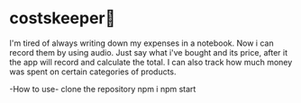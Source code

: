 # costskeeper🐷
I'm tired of always writing down my expenses in a notebook. 
Now i can record them by using audio. 
Just say what i've bought and its price, after it the app will record and calculate the total. 
I can also track how much money was spent on certain categories of products.

-How to use-
clone the repository
npm i
npm start
